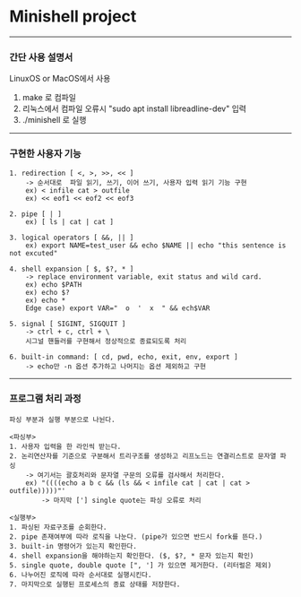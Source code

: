 # Minishell project

---

### 간단 사용 설명서
LinuxOS or MacOS에서 사용
1. make 로 컴파일
2. 리눅스에서 컴파일 오류시  "sudo apt install libreadline-dev" 입력
3. ./minishell 로 실행

---

### 구현한 사용자 기능
	1. redirection [ <, >, >>, << ]
		-> 순서대로  파일 읽기, 쓰기, 이어 쓰기, 사용자 입력 읽기 기능 구현
		ex) < infile cat > outfile
		ex) << eof1 << eof2 << eof3

	2. pipe [ | ]
		ex) [ ls | cat | cat ]

	3. logical operators [ &&, || ]
		ex) export NAME=test_user && echo $NAME || echo "this sentence is not excuted"

	4. shell expansion [ $, $?, * ]
		-> replace environment variable, exit status and wild card.
		ex) echo $PATH
		ex) echo $?
		ex) echo *
		Edge case) export VAR="  o  '  x  " && ech$VAR

	5. signal [ SIGINT, SIGQUIT ] 
		-> ctrl + c, ctrl + \ 
		시그널 핸들러를 구현해서 정상적으로 종료되도록 처리

	6. built-in command: [ cd, pwd, echo, exit, env, export ]
		-> echo만 -n 옵션 추가하고 나머지는 옵션 제외하고 구현

---

### 프로그램 처리 과정
	파싱 부분과 실행 부분으로 나뉜다.

	<파싱부>
	1. 사용자 입력을 한 라인씩 받는다.
	2. 논리연산자를 기준으로 구분해서 트리구조를 생성하고 리프노드는 연결리스트로 문자열 파싱
		-> 여기서는 괄호처리와 문자열 구문의 오류를 검사해서 처리한다.
		ex) "((((echo a b c && (ls && < infile cat | cat | cat > outfile)))))"'
			-> 마지막 ['] single quote는 파싱 오류로 처리

	<실행부>
	1. 파싱된 자료구조를 순회한다.
	2. pipe 존재여부에 따라 로직을 나눈다. (pipe가 있으면 반드시 fork를 뜬다.)
	3. built-in 명령어가 있는지 확인한다. 
	4. shell expansion을 해야하는지 확인한다. ($, $?, * 문자 있는지 확인)
	5. single quote, double quote [", '] 가 있으면 제거한다. (리터럴은 제외)
	6. 나누어진 로직에 따라 순서대로 실행시킨다. 
	7. 마지막으로 실행된 프로세스의 종료 상태를 저장한다.

